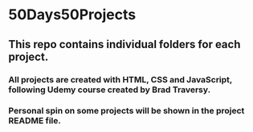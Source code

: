 # 50Days50Projects

## This repo contains individual folders for each project. 
### All projects are created with HTML, CSS and JavaScript, following Udemy course created by Brad Traversy. 
### Personal spin on some projects will be shown in the project README file. 
